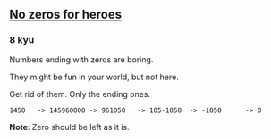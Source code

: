 <h2><a href=https://www.codewars.com/kata/570a6a46455d08ff8d001002/train/python target="_blank">No zeros for heroes</a></h2><h3>8 kyu</h3><p>Numbers ending with zeros are boring.</p><p>They might be fun in your world, but not here.</p><p>Get rid of them. Only the ending ones.</p><pre><code>1450   -&gt; 145960000 -&gt; 961050   -&gt; 105-1050  -&gt; -1050      -&gt; 0</code></pre><p><strong>Note</strong>: Zero should be left as it is.</p>